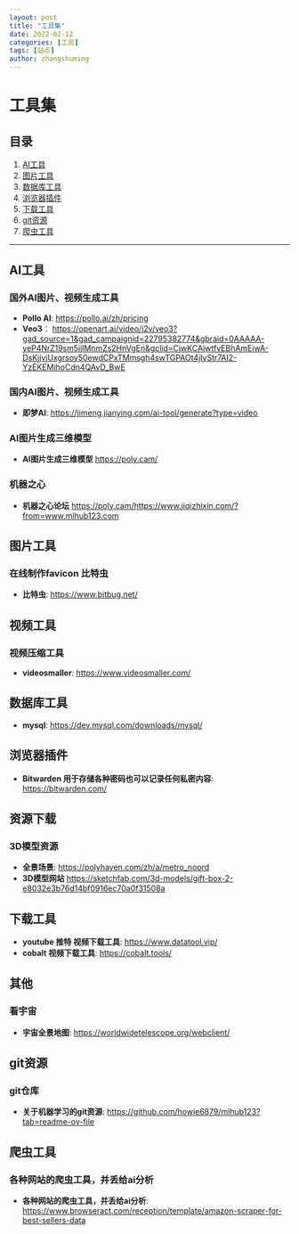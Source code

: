 ```yaml
---
layout: post
title: "工具集"
date: 2022-02-12
categories: [工具]
tags: [站点]
author: zhangshuming
---
```


# 工具集

## 目录

1. [AI工具](#AI工具)
2. [图片工具](#图片工具)
3. [数据库工具](#数据库工具)
4. [浏览器插件](#浏览器插件)
5. [下载工具](#下载工具)
6. [git资源](#git资源)
7. [爬虫工具](#爬虫工具)

---

## AI工具

### 国外AI图片、视频生成工具
- **Pollo AI**: <a href="https://pollo.ai/zh/pricing" target="_blank">https://pollo.ai/zh/pricing</a>
- **Veo3**： <a href="https://openart.ai/video/i2v/veo3?gad_source=1&gad_campaignid=22795382774&gbraid=0AAAAA-yeP4NrZ19sm5jjlMnmZs2HnVgEn&gclid=CjwKCAjwtfvEBhAmEiwA-DsKjjvjUxgrsoy50ewdCPxTMmsgh4swTGPAOt4jIyStr7AI2-YzEKEMihoCdn4QAvD_BwE" target="_blank">https://openart.ai/video/i2v/veo3?gad_source=1&gad_campaignid=22795382774&gbraid=0AAAAA-yeP4NrZ19sm5jjlMnmZs2HnVgEn&gclid=CjwKCAjwtfvEBhAmEiwA-DsKjjvjUxgrsoy50ewdCPxTMmsgh4swTGPAOt4jIyStr7AI2-YzEKEMihoCdn4QAvD_BwE</a>

### 国内AI图片、视频生成工具
- **即梦AI**: <a href="https://jimeng.jianying.com/ai-tool/generate?type=video" target="_blank">https://jimeng.jianying.com/ai-tool/generate?type=video</a>

### AI图片生成三维模型
- **AI图片生成三维模型** <a href="https://poly.cam/" target="_blank">https://poly.cam/

### 机器之心
- **机器之心论坛** <a href="https://poly.cam/https://www.jiqizhixin.com/?from=www.mlhub123.com" target="_blank">https://poly.cam/https://www.jiqizhixin.com/?from=www.mlhub123.com

## 图片工具

### 在线制作favicon 比特虫
- **比特虫**: <a href="https://www.bitbug.net/" target="_blank">https://www.bitbug.net/</a>

## 视频工具
### 视频压缩工具
- **videosmaller**: <a href="https://www.videosmaller.com/" target="_blank">https://www.videosmaller.com/</a>



## 数据库工具
- **mysql**: <a href="https://dev.mysql.com/downloads/mysql/" target="_blank">https://dev.mysql.com/downloads/mysql/</a>


## 浏览器插件
- **Bitwarden 用于存储各种密码也可以记录任何私密内容**: <a href="https://bitwarden.com/" target="_blank">https://bitwarden.com/</a>

## 资源下载
### 3D模型资源
- **全景场景**: <a href="https://polyhaven.com/zh/a/metro_noord" target="_blank">https://polyhaven.com/zh/a/metro_noord</a>
- **3D模型网站** <a href="https://sketchfab.com/3d-models/gift-box-2-e8032e3b76d14bf0916ec70a0f31508a" target="_blank">https://sketchfab.com/3d-models/gift-box-2-e8032e3b76d14bf0916ec70a0f31508a</a>




## 下载工具
- **youtube 推特 视频下载工具**: <a href="https://www.datatool.vip/" target="_blank">https://www.datatool.vip/</a>
- **cobalt 视频下载工具**: <a href="https://cobalt.tools/" target="_blank">https://cobalt.tools/</a>





## 其他
### 看宇宙
- **宇宙全景地图**: <a href="https://worldwidetelescope.org/webclient/" target="_blank">https://worldwidetelescope.org/webclient/</a>

## git资源
### git仓库
- **关于机器学习的git资源**: <a href="https://github.com/howie6879/mlhub123?tab=readme-ov-file" target="_blank">https://github.com/howie6879/mlhub123?tab=readme-ov-file</a>


## 爬虫工具
### 各种网站的爬虫工具，并丢给ai分析
- **各种网站的爬虫工具，并丢给ai分析**: <a href="https://www.browseract.com/reception/template/amazon-scraper-for-best-sellers-data" target="_blank">https://www.browseract.com/reception/template/amazon-scraper-for-best-sellers-data</a>